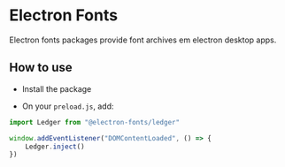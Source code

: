 # Electron Fonts

Electron fonts packages provide font archives em electron desktop apps.

## How to use

* Install the package

* On your `preload.js`, add:

```ts
import Ledger from "@electron-fonts/ledger"

window.addEventListener("DOMContentLoaded", () => {
    Ledger.inject()
})
```